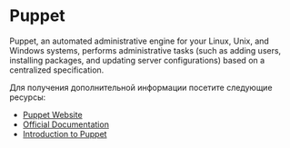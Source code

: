 # Puppet

Puppet, an automated administrative engine for your Linux, Unix, and Windows systems, performs administrative tasks (such as adding users, installing packages, and updating server configurations) based on a centralized specification.

Для получения дополнительной информации посетите следующие ресурсы:

- [Puppet Website](https://puppet.com/)
- [Official Documentation](https://puppet.com/docs)
- [Introduction to Puppet](https://puppet.com/docs/puppet/6/puppet_overview.html)
